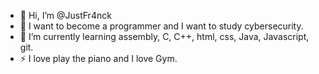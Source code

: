 - 👋 Hi, I’m @JustFr4nck
- 👀 I want to become a programmer and I want to study cybersecurity.
- 🌱 I’m currently learning assembly, C, C++, html, css, Java, Javascript, git.
- ⚡ I love play the piano and I love Gym.

<!---
JustFr4nck/JustFr4nck is a ✨ special ✨ repository because its `README.md` (this file) appears on your GitHub profile.
You can click the Preview link to take a look at your changes.
--->

